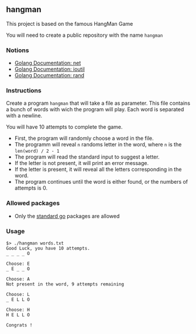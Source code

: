 ## hangman

This project is based on the famous HangMan Game

You will need to create a public repository with the name `hangman`

### Notions
- [Golang Documentation: net](https://golang.org/pkg/net/)
- [Golang Documentation: ioutil](https://golang.org/pkg/ioutil/)
- [Golang Documentation: rand](https://golang.org/pkg/math/rand/)

### Instructions

Create a program `hangman` that will take a file as parameter. 
This file contains a bunch of words with wich the program will play. Each word is separated with a newline.

You will have 10 attempts to complete the game.

* First, the program will randomly choose a word in the file.
* The programm will reveal `n` randoms letter in the word, where `n` is the `len(word) / 2 - 1`
* The program will read the standard input to suggest a letter.
* If the letter is not present, it will print an error message.
* If the letter is present, it will reveal all the letters corresponding in the word.
* The program continues until the word is either found, or the numbers of attempts is 0.

### Allowed packages

- Only the [standard go](https://golang.org/pkg/) packages are allowed

### Usage
```
$> ./hangman words.txt
Good Luck, you have 10 attempts.
_ _ _ _ O

Choose: E
_ E _ _ O

Choose: A
Not present in the word, 9 attempts remaining

Choose: L
_ E L L O 

Choose: H
H E L L O

Congrats !

```